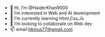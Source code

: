 - 👋 Hi, I’m @HaiderKhan9000
- 👀 I’m interested in Web and AI development
- 🌱 I’m currently learning Html,Css,Js
- 💞️ I’m looking to collaborate on Web dev
- 📫 email:hkmus77@gmail.com

<!---
HaiderKhan9000/HaiderKhan9000 is a ✨ special ✨ repository because its `README.md` (this file) appears on your GitHub profile.
You can click the Preview link to take a look at your changes.
--->
